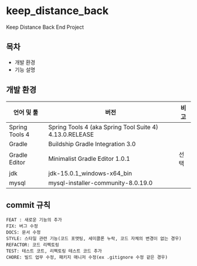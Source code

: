 # keep_distance_back
Keep Distance Back End Project

## 목차
* 개발 환경
* 기능 설명

## 개발 환경

| 언어 및 툴 | 버전 | 비고 |
|--|--|--|
| Spring Tools 4 | Spring Tools 4 (aka Spring Tool Suite 4) 4.13.0.RELEASE | |
| Gradle  | Buildship Gradle Integration 3.0 | |
| Gradle Editor | Minimalist Gradle Editor 1.0.1 | 선택 |
| jdk | jdk-15.0.1_windows-x64_bin | |
| mysql | mysql-installer-community-8.0.19.0 | |

## commit 규칙
	FEAT : 새로운 기능의 추가 
	FIX: 버그 수정 
	DOCS: 문서 수정 
	STYLE: 스타일 관련 기능(코드 포맷팅, 세미콜론 누락, 코드 자체의 변경이 없는 경우) 
	REFACTOR: 코드 리펙토링 
	TEST: 테스트 코트, 리펙토링 테스트 코드 추가 
	CHORE: 빌드 업무 수정, 패키지 매니저 수정(ex .gitignore 수정 같은 경우) 